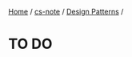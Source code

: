 [Home](https://mengxianbin.github.io) /
[cs-note](https://mengxianbin.github.io/cs-note) /
[Design Patterns](https://mengxianbin.github.io/cs-note/content/Design%20Patterns) /

# TO DO
